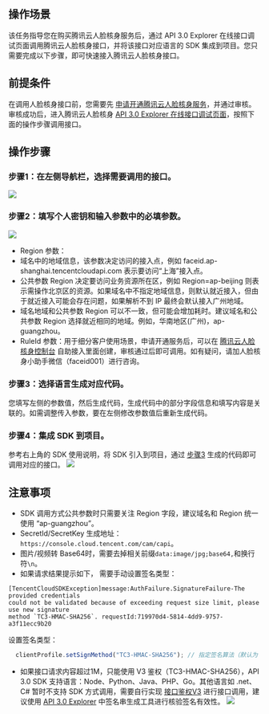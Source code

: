 ## 操作场景
该任务指导您在购买腾讯云人脸核身服务后，通过 API 3.0 Explorer 在线接口调试页面调用腾讯云人脸核身接口，并将该接口对应语言的 SDK 集成到项目。您只需要完成以下步骤，即可快速接入腾讯云人脸核身接口。

## 前提条件
在调用人脸核身接口前，您需要先 [申请开通腾讯云人脸核身服务](https://cloud.tencent.com/apply/p/shcgszvmppc)，并通过审核。
审核成功后，进入腾讯云人脸核身 [API 3.0 Explorer 在线接口调试页面](https://console.cloud.tencent.com/api/explorer?Product=faceid&Version=2018-03-01&Action=DetectAuth&SignVersion=)，按照下面的操作步骤调用接口。

## 操作步骤
### 步骤1：在左侧导航栏，选择需要调用的接口。
![](https://main.qcloudimg.com/raw/3125f746ac7c7b072149b4acd476697b.png)

### 步骤2：填写个人密钥和输入参数中的必填参数。
![](https://main.qcloudimg.com/raw/1be14e17dfef3318aca8b169ffae6cb7.png)
 - Region 参数：
  - 域名中的地域信息，该参数决定访问的接入点，例如 faceid.ap-shanghai.tencentcloudapi.com 表示要访问“上海”接入点。
  - 公共参数 Region 决定要访问业务资源所在区，例如 Region=ap-beijing 则表示需操作北京区的资源。如果域名中不指定地域信息，则默认就近接入，但由于就近接入可能会存在问题，如果解析不到 IP 最终会默认接入广州地域。
  - 域名地域和公共参数 Region 可以不一致，但可能会增加耗时。建议域名和公共参数 Region 选择就近相同的地域。例如，华南地区(广州)，ap-guangzhou。
 - RuleId 参数：用于细分客户使用场景，申请开通服务后，可以在 [腾讯云人脸核身控制台](https://console.cloud.tencent.com/faceid) 自助接入里面创建，审核通过后即可调用。如有疑问，请加人脸核身小助手微信（faceid001）进行咨询。
 
<span id="步骤3"></span>
### 步骤3：选择语言生成对应代码。
您填写左侧的参数值，然后生成代码，生成代码中的部分字段信息和填写内容是关联的。如需调整传入参数，要在左侧修改参数值后重新生成代码。

### 步骤4：集成 SDK 到项目。
参考右上角的 SDK 使用说明，将 SDK 引入到项目，通过 [步骤3](#步骤3) 生成的代码即可调用对应的接口。
![](https://main.qcloudimg.com/raw/095e4a83376ce59e09e80f0e9fa3a437.png)

## 注意事项
- SDK 调用方式公共参数时只需要关注 Region 字段，建议域名和 Region 统一使用 “ap-guangzhou”。
- SecretId/SecretKey 生成地址：`https://console.cloud.tencent.com/cam/capi`。
- 图片/视频转 Base64时，需要去掉相关前缀`data:image/jpg;base64,`和换行符`\n`。
- 如果请求结果提示如下，  需要手动设置签名类型：
 ```
[TencentCloudSDKException]message:AuthFailure.SignatureFailure-The provided credentials
could not be validated because of exceeding request size limit, please use new signature 
method `TC3-HMAC-SHA256`. requestId:719970d4-5814-4dd9-9757-a3f11ecc9b20
```
设置签名类型：
``` js
  clientProfile.setSignMethod("TC3-HMAC-SHA256"); // 指定签名算法（默认为 HmacSHA256）
```
- 如果接口请求内容超过1M，只能使用 V3 鉴权（TC3-HMAC-SHA256），API 3.0 SDK 支持语言：Node、Python、Java、PHP、Go。其他语言如 .net、C# 暂时不支持 SDK 方式调用，需要自行实现 [接口鉴权V3](https://cloud.tencent.com/document/product/1007/31324) 进行接口调用，建议使用 [API 3.0 Explorer](https://console.cloud.tencent.com/api/explorer?Product=faceid&Version=2018-03-01&Action=GetActionSequence) 中签名串生成工具进行核验签名有效性。
![](https://main.qcloudimg.com/raw/2f83cb6a567ff6a0c2477a10c6feab8d.png)


 
